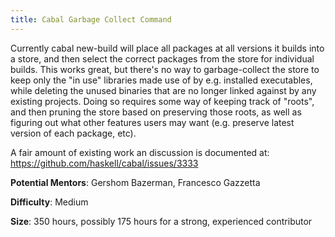 ```yaml
---
title: Cabal Garbage Collect Command
---
```


Currently cabal new-build will place all packages at all versions it builds into a store, and then select the correct packages from the store for individual builds. This works great, but there's no way to garbage-collect the store to keep only the "in use" libraries made use of by e.g. installed executables, while deleting the unused binaries that are no longer linked against by any existing projects. Doing so requires some way of keeping track of "roots", and then pruning the store based on preserving those roots, as well as figuring out what other features users may want (e.g. preserve latest version of each package, etc).

A fair amount of existing work an discussion is documented at: https://github.com/haskell/cabal/issues/3333

**Potential Mentors**: Gershom Bazerman, Francesco Gazzetta

**Difficulty**: Medium

**Size**: 350 hours, possibly 175 hours for a strong, experienced contributor
